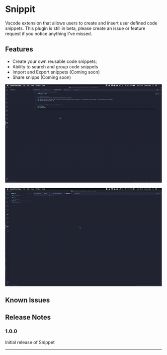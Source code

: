 # Snippit

Vscode extension that allows users to create and insert user defined code snippets.
This plugin is still in beta, please create an issue or feature request if you notice anything I've missed. 

## Features

* Create your own reusable code snippets;
* Ability to search and group code snippets
* Import and Export snippets (Coming soon)
* Share snipps (Coming soon)


![Create Snipp demo](resources/demo/create-snipp.gif)

![Insert Snipp demo](resources/demo/insert-snipp.gif)

## Known Issues



## Release Notes
### 1.0.0

Initial release of Snippet

-----------------------------------------------------------------------------------------------------------